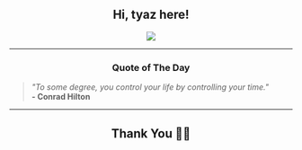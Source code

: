 <h2 align="center"> Hi, tyaz here!</h2>

<p align="center">
<a href="https://github.com/tyazx" alt="github streak"><img src="https://dvst-streak.herokuapp.com/?user=tyazx&theme=tokyonight&fire=DD472C"></a>
</p>

<hr>
<h3 align="center">Quote of The Day</h3>
<p align="center">
<blockquote>
<i>"To some degree, you control your life by controlling your time."</i>
<br>
<b>- Conrad Hilton</b>
</blockquote>
</p>


<hr>
<h2 align="center">Thank You 🙏🏼</h2>
